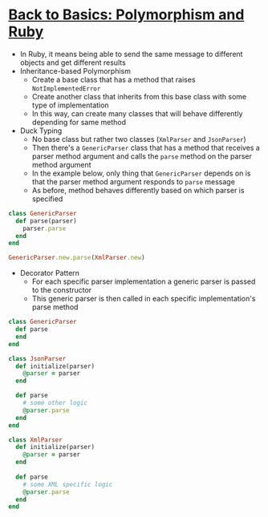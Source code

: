 # [Back to Basics: Polymorphism and Ruby](https://thoughtbot.com/blog/back-to-basics-polymorphism-and-ruby)

* In Ruby, it means being able to send the same message to different objects and get different results
* Inheritance-based Polymorphism
  * Create a base class that has a method that raises `NotImplementedError`
  * Create another class that inherits from this base class with some type of implementation
  * In this way, can create many classes that will behave differently depending for same method
* Duck Typing
  * No base class but rather two classes (`XmlParser` and `JsonParser`)
  * Then there's a `GenericParser` class that has a method that receives a parser method argument and calls the `parse` method on the parser method argument
  * In the example below, only thing that `GenericParser` depends on is that the parser method argument responds to `parse` message
  * As before, method behaves differently based on which parser is specified

```ruby
class GenericParser
  def parse(parser)
    parser.parse
  end
end

GenericParser.new.parse(XmlParser.new)
```

* Decorator Pattern
  * For each specific parser implementation a generic parser is passed to the constructor
  * This generic parser is then called in each specific implementation's parse method

```ruby
class GenericParser
  def parse
  end
end

class JsonParser
  def initialize(parser)
    @parser = parser
  end

  def parse
    # some other logic
    @parser.parse
  end
end

class XmlParser
  def initialize(parser)
    @parser = parser
  end
  
  def parse
    # some XML specific logic
    @parser.parse
  end
end
```

